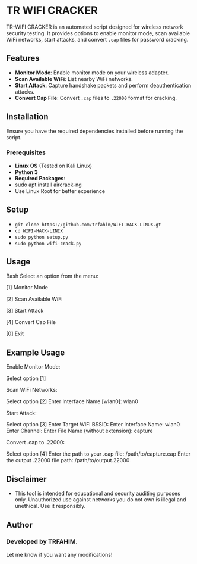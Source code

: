 # TR WIFI CRACKER

TR-WIFI CRACKER is an automated script designed for wireless network security testing. It provides options to enable monitor mode, scan available WiFi networks, start attacks, and convert `.cap` files for password cracking.

## Features

- **Monitor Mode**: Enable monitor mode on your wireless adapter.
- **Scan Available WiFi**: List nearby WiFi networks.
- **Start Attack**: Capture handshake packets and perform deauthentication attacks.
- **Convert Cap File**: Convert `.cap` files to `.22000` format for cracking.

## Installation

Ensure you have the required dependencies installed before running the script.

### Prerequisites

- **Linux OS** (Tested on Kali Linux)
- **Python 3**
- **Required Packages**:
- sudo apt install aircrack-ng
- Use Linux Root for better experience 

## Setup
- `git clone https://github.com/trfahim/WIFI-HACK-LINUX.gt`
- `cd WIFI-HACK-LINIX`
- `sudo python setup.py`
- `sudo python wifi-crack.py`

## Usage
Bash
Select an option from the menu:

[1] Monitor Mode

[2] Scan Available WiFi

[3] Start Attack

[4] Convert Cap File

[0] Exit


## Example Usage

Enable Monitor Mode:

Select option [1]

Scan WiFi Networks:

Select option [2]
Enter Interface Name [wlan0]: wlan0

Start Attack:

Select option [3]
Enter Target WiFi BSSID: <BSSID>
Enter Interface Name: wlan0
Enter Channel: <Channel>
Enter File Name (without extension): capture

Convert .cap to .22000:

Select option [4]
Enter the path to your .cap file: /path/to/capture.cap
Enter the output .22000 file path: /path/to/output.22000


## Disclaimer

- This tool is intended for educational and security auditing purposes only. Unauthorized use against networks you do not own is illegal and unethical. Use it responsibly.

## Author

### Developed by TRFAHIM.

Let me know if you want any modifications!


  
